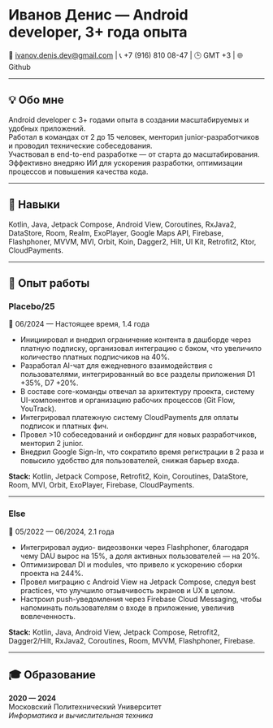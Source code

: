 # Иванов Денис — Android developer, 3+ года опыта  
📧 ivanov.denis.dev@gmail.com | 📞 +7 (916) 810 08-47 | 🕒 GMT +3 | 🌐 Github  

---

## 💡 Обо мне  
Android developer с 3+ годами опыта в создании масштабируемых и удобных приложений.  
Работал в командах от 2 до 15 человек, менторил junior-разработчиков и проводил технические собеседования.  
Участвовал в end-to-end разработке — от старта до масштабирования.  
Эффективно внедряю ИИ для ускорения разработки, оптимизации процессов и повышения качества кода.  

---

## 🧠 Навыки  
Kotlin, Java, Jetpack Compose, Android View, Coroutines, RxJava2, DataStore, Room, Realm, ExoPlayer, Google Maps API, Firebase, Flashphoner, MVVM, MVI, Orbit, Koin, Dagger2, Hilt, UI Kit, Retrofit2, Ktor, CloudPayments.

---

## 💼 Опыт работы  

### **Placebo/25**  
📆 06/2024 — Настоящее время, 1.4 года  

- Инициировал и внедрил ограничение контента в дашборде через платную подписку, организовал интеграцию с бэком, что увеличило количество платных подписчиков на 40%.  
- Разработал AI-чат для ежедневного взаимодействия с пользователями, интегрированный во все разделы приложения D1 +35%, D7 +20%.  
- В составе core-команды отвечал за архитектуру проекта, систему UI-компонентов и организацию рабочих процессов (Git Flow, YouTrack).  
- Интегрировал платежную систему CloudPayments для оплаты подписок и платных фич.  
- Провел >10 собеседований и онбординг для новых разработчиков, менторил 2 junior.  
- Внедрил Google Sign-In, что сократило время регистрации в 2 раза и повысило удобство для пользователей, снижая барьер входа.  

**Stack:** Kotlin, Jetpack Compose, Retrofit2, Koin, Coroutines, DataStore, Room, MVI, Orbit, ExoPlayer, Firebase, CloudPayments.  

---

### **Else**  
📆 05/2022 — 06/2024, 2.1 года  

- Интегрировал аудио- видеозвонки через Flashphoner, благодаря чему DAU вырос на 15%, а доля активных пользователей — на 20%.  
- Оптимизировал DI и modules, что привело к ускорению сборки проекта на 244%.  
- Провел миграцию с Android View на Jetpack Compose, следуя best practices, что улучшило отзывчивость экранов и UX в целом.  
- Настроил push-уведомления через Firebase Cloud Messaging, чтобы напоминать пользователям о входе в приложение, увеличив вовлеченность.  

**Stack:** Kotlin, Java, Android View, Jetpack Compose, Retrofit2, Dagger2/Hilt, RxJava2, Coroutines, Room, MVVM, Flashphoner, Firebase.  

---

## 🎓 Образование  
**2020 — 2024**  
Московский Политехнический Университет  
_Информатика и вычислительная техника_  

